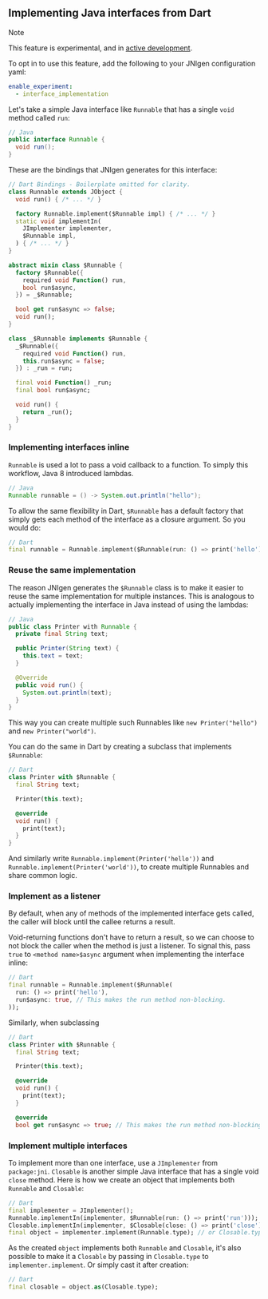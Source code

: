 ## Implementing Java interfaces from Dart

> [!NOTE]  
> This feature is experimental, and in
> [active development](https://github.com/dart-lang/native/issues/1569).
>
> To opt in to use this feature, add the following to your JNIgen configuration
> yaml:
>
> ```yaml
> enable_experiment:
>   - interface_implementation
> ```

Let's take a simple Java interface like `Runnable` that has a single `void`
method called `run`:

```java
// Java
public interface Runnable {
  void run();
}
```

These are the bindings that JNIgen generates for this interface:

```dart
// Dart Bindings - Boilerplate omitted for clarity.
class Runnable extends JObject {
  void run() { /* ... */ }

  factory Runnable.implement($Runnable impl) { /* ... */ }
  static void implementIn(
    JImplementer implementer,
    $Runnable impl,
  ) { /* ... */ }
}

abstract mixin class $Runnable {
  factory $Runnable({
    required void Function() run,
    bool run$async,
  }) = _$Runnable;

  bool get run$async => false;
  void run();
}

class _$Runnable implements $Runnable {
  _$Runnable({
    required void Function() run,
    this.run$async = false;
  }) : _run = run;

  final void Function() _run;
  final bool run$async;

  void run() {
    return _run();
  }
}
```

### Implementing interfaces inline

`Runnable` is used a lot to pass a void callback to a function. To simply this
workflow, Java 8 introduced lambdas.

```java
// Java
Runnable runnable = () -> System.out.println("hello");
```

To allow the same flexibility in Dart, `$Runnable` has a default factory that
simply gets each method of the interface as a closure argument. So you would do:

```dart
// Dart
final runnable = Runnable.implement($Runnable(run: () => print('hello')));
```

### Reuse the same implementation

The reason JNIgen generates the `$Runnable` class is to make it easier to reuse
the same implementation for multiple instances. This is analogous to actually
implementing the interface in Java instead of using the lambdas:

```java
// Java
public class Printer with Runnable {
  private final String text;

  public Printer(String text) {
    this.text = text;
  }

  @Override
  public void run() {
    System.out.println(text);
  }
}
```

This way you can create multiple such Runnables like `new Printer("hello")` and
`new Printer("world")`.

You can do the same in Dart by creating a subclass that implements `$Runnable`:

```dart
// Dart
class Printer with $Runnable {
  final String text;

  Printer(this.text);

  @override
  void run() {
    print(text);
  }
}
```

And similarly write `Runnable.implement(Printer('hello'))` and
`Runnable.implement(Printer('world'))`, to create multiple Runnables and share
common logic.

### Implement as a listener

By default, when any of methods of the implemented interface gets called, the
caller will block until the callee returns a result.

Void-returning functions don't have to return a result, so we can choose to not
block the caller when the method is just a listener. To signal this, pass `true`
to `<method name>$async` argument when implementing the interface inline:

```dart
// Dart
final runnable = Runnable.implement($Runnable(
  run: () => print('hello'),
  run$async: true, // This makes the run method non-blocking.
));
```

Similarly, when subclassing 

```dart
// Dart
class Printer with $Runnable {
  final String text;

  Printer(this.text);

  @override
  void run() {
    print(text);
  }

  @override
  bool get run$async => true; // This makes the run method non-blocking.
```


### Implement multiple interfaces

To implement more than one interface, use a `JImplementer` from `package:jni`.
`Closable` is another simple Java interface that has a single void `close`
method. Here is how we create an object that implements both `Runnable` and
`Closable`:

```dart
// Dart
final implementer = JImplementer();
Runnable.implementIn(implementer, $Runnable(run: () => print('run')));
Closable.implementIn(implementer, $Closable(close: () => print('close')));
final object = implementer.implement(Runnable.type); // or Closable.type.
```

As the created `object` implements both `Runnable` and `Closable`, it's also
possible to make it a `Closable` by passing in `Closable.type` to
`implementer.implement`. Or simply cast it after creation:

```dart
// Dart
final closable = object.as(Closable.type);
```
